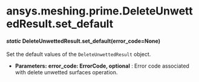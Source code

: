 <a id="ansys-meshing-prime-deleteunwettedresult-set-default"></a>

# ansys.meshing.prime.DeleteUnwettedResult.set_default

<a id="ansys.meshing.prime.DeleteUnwettedResult.set_default"></a>

#### *static* DeleteUnwettedResult.set_default(error_code=None)

Set the default values of the `DeleteUnwettedResult` object.

* **Parameters:**
  **error_code: ErrorCode, optional**
  : Error code associated with delete unwetted surfaces operation.

<!-- !! processed by numpydoc !! -->
